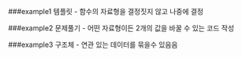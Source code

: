 ###example1
템플릿 - 함수의 자료형을 결정짓지 않고 나중에 결정

###example2
문제풀기 - 어떤 자료형이든 2개의 값을 바꿀 수 있는 코드 작성

###example3
구조체 - 연관 있는 데이터를 묶을수 있음음
